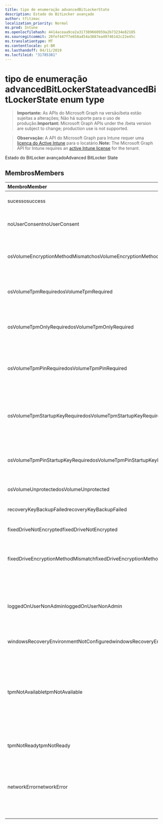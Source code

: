 ```yaml
---
title: tipo de enumeração advancedBitLockerState
description: Estado do BitLocker avançado
author: tfitzmac
localization_priority: Normal
ms.prod: Intune
ms.openlocfilehash: 4414aceaa9ce2a317389660959a2b73234e82185
ms.sourcegitcommit: 20fef447f7e658a454a3887ea49746142c22e45c
ms.translationtype: MT
ms.contentlocale: pt-BR
ms.lasthandoff: 04/11/2019
ms.locfileid: "31785381"
---
```

# <a name="advancedbitlockerstate-enum-type"></a><span data-ttu-id="dcb95-103">tipo de enumeração advancedBitLockerState</span><span class="sxs-lookup"><span data-stu-id="dcb95-103">advancedBitLockerState enum type</span></span>

> <span data-ttu-id="dcb95-104">**Importante:** As APIs do Microsoft Graph na versão/beta estão sujeitas a alterações; Não há suporte para o uso de produção.</span><span class="sxs-lookup"><span data-stu-id="dcb95-104">**Important:** Microsoft Graph APIs under the /beta version are subject to change; production use is not supported.</span></span>

> <span data-ttu-id="dcb95-105">**Observação:** A API do Microsoft Graph para Intune requer uma [licença do Active Intune](https://go.microsoft.com/fwlink/?linkid=839381) para o locatário.</span><span class="sxs-lookup"><span data-stu-id="dcb95-105">**Note:** The Microsoft Graph API for Intune requires an [active Intune license](https://go.microsoft.com/fwlink/?linkid=839381) for the tenant.</span></span>

<span data-ttu-id="dcb95-106">Estado do BitLocker avançado</span><span class="sxs-lookup"><span data-stu-id="dcb95-106">Advanced BitLocker State</span></span>

## <a name="members"></a><span data-ttu-id="dcb95-107">Membros</span><span class="sxs-lookup"><span data-stu-id="dcb95-107">Members</span></span>
|<span data-ttu-id="dcb95-108">Membro</span><span class="sxs-lookup"><span data-stu-id="dcb95-108">Member</span></span>|<span data-ttu-id="dcb95-109">Valor</span><span class="sxs-lookup"><span data-stu-id="dcb95-109">Value</span></span>|<span data-ttu-id="dcb95-110">Descrição</span><span class="sxs-lookup"><span data-stu-id="dcb95-110">Description</span></span>|
|:---|:---|:---|
|<span data-ttu-id="dcb95-111">sucesso</span><span class="sxs-lookup"><span data-stu-id="dcb95-111">success</span></span>|<span data-ttu-id="dcb95-112">,0</span><span class="sxs-lookup"><span data-stu-id="dcb95-112">0</span></span>|<span data-ttu-id="dcb95-113">Êxito no estado do BitLocker avançado</span><span class="sxs-lookup"><span data-stu-id="dcb95-113">Advanced BitLocker State Success</span></span>|
|<span data-ttu-id="dcb95-114">noUserConsent</span><span class="sxs-lookup"><span data-stu-id="dcb95-114">noUserConsent</span></span>|<span data-ttu-id="dcb95-115">1</span><span class="sxs-lookup"><span data-stu-id="dcb95-115">1</span></span>|<span data-ttu-id="dcb95-116">O usuário nunca deu o consentimento para a criptografia</span><span class="sxs-lookup"><span data-stu-id="dcb95-116">User never gave consent for Encryption</span></span>|
|<span data-ttu-id="dcb95-117">osVolumeEncryptionMethodMismatch</span><span class="sxs-lookup"><span data-stu-id="dcb95-117">osVolumeEncryptionMethodMismatch</span></span>|<span data-ttu-id="dcb95-118">duas</span><span class="sxs-lookup"><span data-stu-id="dcb95-118">2</span></span>|<span data-ttu-id="dcb95-119">O método de criptografia do volume de so é diferente daquele definido por política</span><span class="sxs-lookup"><span data-stu-id="dcb95-119">Encryption method of OS Volume is different than that set by policy</span></span>|
|<span data-ttu-id="dcb95-120">osVolumeTpmRequired</span><span class="sxs-lookup"><span data-stu-id="dcb95-120">osVolumeTpmRequired</span></span>|<span data-ttu-id="dcb95-121">quatro</span><span class="sxs-lookup"><span data-stu-id="dcb95-121">4</span></span>|<span data-ttu-id="dcb95-122">TPM não usado para proteção do volume de so, mas é exigido por política</span><span class="sxs-lookup"><span data-stu-id="dcb95-122">TPM not used for protection of OS volume, but is required by policy</span></span>|
|<span data-ttu-id="dcb95-123">osVolumeTpmOnlyRequired</span><span class="sxs-lookup"><span data-stu-id="dcb95-123">osVolumeTpmOnlyRequired</span></span>|<span data-ttu-id="dcb95-124">8</span><span class="sxs-lookup"><span data-stu-id="dcb95-124">8</span></span>|<span data-ttu-id="dcb95-125">A proteção somente TPM não é usada para o volume de so, mas é necessária para a política</span><span class="sxs-lookup"><span data-stu-id="dcb95-125">TPM only protection not used for OS volume, but is required by policy</span></span>|
|<span data-ttu-id="dcb95-126">osVolumeTpmPinRequired</span><span class="sxs-lookup"><span data-stu-id="dcb95-126">osVolumeTpmPinRequired</span></span>|<span data-ttu-id="dcb95-127">dezesseis</span><span class="sxs-lookup"><span data-stu-id="dcb95-127">16</span></span>|<span data-ttu-id="dcb95-128">TPM + proteção de PIN não usada para o volume de sistema operacional, mas é necessária para a política</span><span class="sxs-lookup"><span data-stu-id="dcb95-128">TPM+PIN protection not used for OS volume, but is required by policy</span></span>|
|<span data-ttu-id="dcb95-129">osVolumeTpmStartupKeyRequired</span><span class="sxs-lookup"><span data-stu-id="dcb95-129">osVolumeTpmStartupKeyRequired</span></span>|<span data-ttu-id="dcb95-130">32</span><span class="sxs-lookup"><span data-stu-id="dcb95-130">32</span></span>|<span data-ttu-id="dcb95-131">TPM + proteção de chave de inicialização não usada para o volume de sistema operacional, mas é necessária para a política</span><span class="sxs-lookup"><span data-stu-id="dcb95-131">TPM+Startup Key protection not used for OS volume, but is required by policy</span></span>|
|<span data-ttu-id="dcb95-132">osVolumeTpmPinStartupKeyRequired</span><span class="sxs-lookup"><span data-stu-id="dcb95-132">osVolumeTpmPinStartupKeyRequired</span></span>|<span data-ttu-id="dcb95-133">64</span><span class="sxs-lookup"><span data-stu-id="dcb95-133">64</span></span>|<span data-ttu-id="dcb95-134">TPM + PIN + chave de inicialização não usado para o volume de so, mas é exigido pela política</span><span class="sxs-lookup"><span data-stu-id="dcb95-134">TPM+PIN+Startup Key not used for OS volume, but is required by policy</span></span>|
|<span data-ttu-id="dcb95-135">osVolumeUnprotected</span><span class="sxs-lookup"><span data-stu-id="dcb95-135">osVolumeUnprotected</span></span>|<span data-ttu-id="dcb95-136">128</span><span class="sxs-lookup"><span data-stu-id="dcb95-136">128</span></span>|<span data-ttu-id="dcb95-137">O volume de so desprotegido foi detectado</span><span class="sxs-lookup"><span data-stu-id="dcb95-137">Un-protected OS Volume was detected</span></span>|
|<span data-ttu-id="dcb95-138">recoveryKeyBackupFailed</span><span class="sxs-lookup"><span data-stu-id="dcb95-138">recoveryKeyBackupFailed</span></span>|<span data-ttu-id="dcb95-139">256</span><span class="sxs-lookup"><span data-stu-id="dcb95-139">256</span></span>|<span data-ttu-id="dcb95-140">Falha no backup da chave de recuperação</span><span class="sxs-lookup"><span data-stu-id="dcb95-140">Recovery key backup failed</span></span>|
|<span data-ttu-id="dcb95-141">fixedDriveNotEncrypted</span><span class="sxs-lookup"><span data-stu-id="dcb95-141">fixedDriveNotEncrypted</span></span>|<span data-ttu-id="dcb95-142">512</span><span class="sxs-lookup"><span data-stu-id="dcb95-142">512</span></span>|<span data-ttu-id="dcb95-143">Unidade fixa não criptografada</span><span class="sxs-lookup"><span data-stu-id="dcb95-143">Fixed Drive not encrypted</span></span>|
|<span data-ttu-id="dcb95-144">fixedDriveEncryptionMethodMismatch</span><span class="sxs-lookup"><span data-stu-id="dcb95-144">fixedDriveEncryptionMethodMismatch</span></span>|<span data-ttu-id="dcb95-145">1024</span><span class="sxs-lookup"><span data-stu-id="dcb95-145">1024</span></span>|<span data-ttu-id="dcb95-146">O método de criptografia de unidade fixa é diferente daquele definido por política</span><span class="sxs-lookup"><span data-stu-id="dcb95-146">Encryption method of Fixed Drive is different than that set by policy</span></span>|
|<span data-ttu-id="dcb95-147">loggedOnUserNonAdmin</span><span class="sxs-lookup"><span data-stu-id="dcb95-147">loggedOnUserNonAdmin</span></span>|<span data-ttu-id="dcb95-148">2048</span><span class="sxs-lookup"><span data-stu-id="dcb95-148">2048</span></span>|<span data-ttu-id="dcb95-149">O usuário conectado não é administrador. Isso exige que a política "AllowStandardUserEncryption" seja definida como 1</span><span class="sxs-lookup"><span data-stu-id="dcb95-149">Logged on user is non-admin. This requires “AllowStandardUserEncryption” policy set to 1</span></span>|
|<span data-ttu-id="dcb95-150">windowsRecoveryEnvironmentNotConfigured</span><span class="sxs-lookup"><span data-stu-id="dcb95-150">windowsRecoveryEnvironmentNotConfigured</span></span>|<span data-ttu-id="dcb95-151">4096</span><span class="sxs-lookup"><span data-stu-id="dcb95-151">4096</span></span>|<span data-ttu-id="dcb95-152">WinRE não configurado</span><span class="sxs-lookup"><span data-stu-id="dcb95-152">WinRE is not configured</span></span>|
|<span data-ttu-id="dcb95-153">tpmNotAvailable</span><span class="sxs-lookup"><span data-stu-id="dcb95-153">tpmNotAvailable</span></span>|<span data-ttu-id="dcb95-154">8192</span><span class="sxs-lookup"><span data-stu-id="dcb95-154">8192</span></span>|<span data-ttu-id="dcb95-155">O TPM não está disponível para o BitLocker.</span><span class="sxs-lookup"><span data-stu-id="dcb95-155">TPM is not available for BitLocker.</span></span> <span data-ttu-id="dcb95-156">Isso significa que o TPM não está presente, ou a substituição do registro não disponível do TPM está definida ou o sistema operacional do host está na unidade de capacidade portátil/Roma</span><span class="sxs-lookup"><span data-stu-id="dcb95-156">This means TPM is not present, or TPM unavailable registry override is set or host OS is on portable/rome-able drive</span></span>|
|<span data-ttu-id="dcb95-157">tpmNotReady</span><span class="sxs-lookup"><span data-stu-id="dcb95-157">tpmNotReady</span></span>|<span data-ttu-id="dcb95-158">16384</span><span class="sxs-lookup"><span data-stu-id="dcb95-158">16384</span></span>|<span data-ttu-id="dcb95-159">O TPM não está pronto para o BitLocker</span><span class="sxs-lookup"><span data-stu-id="dcb95-159">TPM is not ready for BitLocker</span></span>|
|<span data-ttu-id="dcb95-160">networkError</span><span class="sxs-lookup"><span data-stu-id="dcb95-160">networkError</span></span>|<span data-ttu-id="dcb95-161">32768</span><span class="sxs-lookup"><span data-stu-id="dcb95-161">32768</span></span>|<span data-ttu-id="dcb95-162">Rede não disponível.</span><span class="sxs-lookup"><span data-stu-id="dcb95-162">Network not available.</span></span> <span data-ttu-id="dcb95-163">Isso é necessário para o backup da chave de recuperação.</span><span class="sxs-lookup"><span data-stu-id="dcb95-163">This is required for recovery key backup.</span></span> <span data-ttu-id="dcb95-164">Isso é reportado para dispositivos compatíveis com criptografia de unidade</span><span class="sxs-lookup"><span data-stu-id="dcb95-164">This is reported for Drive Encryption capable devices</span></span>|





